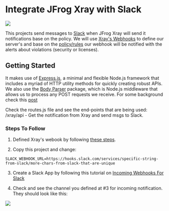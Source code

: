 # Integrate JFrog Xray with Slack

![](https://greenido.files.wordpress.com/2019/12/screen-shot-2019-12-04-at-12.47.25-pm.png?w=1024)

This projects send messages to [Slack](http://slack.com) when JFrog Xray will send it notifications base on the policy.
We will use [Xray's Webhooks](https://www.jfrog.com/confluence/display/JFROG/Configuring+Xray#ConfiguringXray-ConfiguringWebhooks) to
define our server's and base on the [policy/rules](https://www.jfrog.com/confluence/display/JFROG/Creating+Xray+Policies+and+Rules) our
webhook will be notified with the alerts about violations (security or licenses).

## Getting Started

It makes use of [Express.js](http://expressjs.com/), a minimal and flexible Node.js framework that includes a myriad of HTTP utility methods for quickly creating robust APIs. We also use the [Body Parser](https://github.com/expressjs/body-parser) package, which is Node.js middleware that allows us to process any POST requests we receive.
For some background check this [post](https://greenido.wordpress.com/todo)

Check the routes.js file and see the end-points that are being used:
/xray/api - Get the notification from Xray and send msgs to Slack.

### Steps To Follow

1. Defined Xray's webook by following [these steps](https://www.jfrog.com/confluence/display/JFROG/Configuring+Xray#ConfiguringXray-ConfiguringWebhooks).

2. Copy this project and change:

```
SLACK_WEBHOOK_URL=https://hooks.slack.com/services/specific-string-from-slack/more-chars-from-slack-that-are-unique
```

3. Create a Slack App by following this tutorial on [Incoming Webhooks For Slack](https://slack.com/help/articles/115005265063-Incoming-Webhooks-for-Slack)

4. Check and see the channel you defined at #3 for incoming notification.
   They should look like this:

![](https://cdn.glitch.com/18f97c3f-b8ef-44ba-a661-e915b310696d%2FScreen%20Shot%202020-03-28%20at%204.14.10%20PM.png?v=1585437298767)
